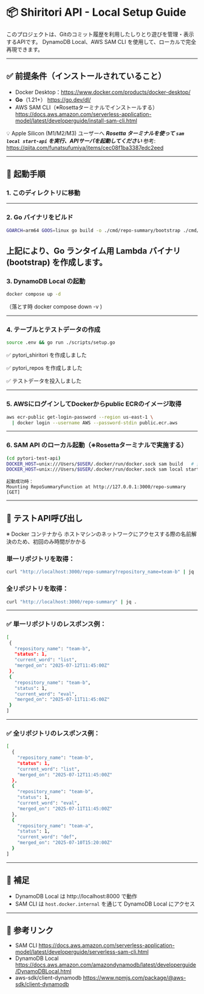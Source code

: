 # 📦 Shiritori API - Local Setup Guide

このプロジェクトは、Gitのコミット履歴を利用したしりとり遊びを管理・表示するAPIです。
DynamoDB Local、AWS SAM CLI を使用して、ローカルで完全再現できます。

---

## ✅ 前提条件（インストールされていること）

- Docker Desktop：https://www.docker.com/products/docker-desktop/
- **Go**（1.21+） <https://go.dev/dl/>
- AWS SAM CLI（※Rosettaターミナルでインストールする）
  https://docs.aws.amazon.com/serverless-application-model/latest/developerguide/install-sam-cli.html

💡 Apple Silicon (M1/M2/M3) ユーザーへ
***Rosetta ターミナルを使って `sam local start-api` を実行、APIサーバを起動してください***
参考:
https://qiita.com/funatsufumiya/items/cec08f1ba3387edc2eed

---

## 🚀 起動手順

### 1. このディレクトリに移動

---

### 2. Go バイナリをビルド
```bash
GOARCH=arm64 GOOS=linux go build -o ./cmd/repo-summary/bootstrap ./cmd/repo-summary
```

上記により、Go ランタイム用 Lambda バイナリ (bootstrap) を作成します。
---

### 3. DynamoDB Local の起動
```bash
docker compose up -d
```

（落とす時 docker compose down -v )

---

### 4. テーブルとテストデータの作成
```bash
source .env && go run ./scripts/setup.go
```

✅ pytori_shiritori を作成しました

✅ pytori_repos を作成しました

✅ テストデータを投入しました

---
### 5. AWSにログインしてDockerからpublic ECRのイメージ取得
```bash
aws ecr-public get-login-password --region us-east-1 \
  | docker login --username AWS --password-stdin public.ecr.aws
```

---
### 6. SAM API のローカル起動（※Rosettaターミナルで実施する）
```bash
(cd pytori-test-api)
DOCKER_HOST=unix:///Users/$USER/.docker/run/docker.sock sam build   # 変更時は毎回
DOCKER_HOST=unix:///Users/$USER/.docker/run/docker.sock sam local start-api
```

```
起動成功時：
Mounting RepoSummaryFunction at http://127.0.0.1:3000/repo-summary [GET]
```
---

## 🧪 テストAPI呼び出し
※  Docker コンテナから ホストマシンのネットワークにアクセスする際の名前解決のため、初回のみ時間がかかる
### 単一リポジトリを取得：
```bash
curl "http://localhost:3000/repo-summary?repository_name=team-b" | jq .
```

### 全リポジトリを取得：
```bash
curl "http://localhost:3000/repo-summary" | jq .
```

---

### ✅ 単一リポジトリのレスポンス例：
 ```bash
[
  {
    "repository_name": "team-b",
    "status": 1,
    "current_word": "list",
    "merged_on": "2025-07-12T11:45:00Z"
  },
  {
    "repository_name": "team-b",
    "status": 1,
    "current_word": "eval",
    "merged_on": "2025-07-11T11:45:00Z"
  }
]
```

---

### ✅ 全リポジトリのレスポンス例：

```bash
[
  {
    "repository_name": "team-b",
    "status": 1,
    "current_word": "list",
    "merged_on": "2025-07-12T11:45:00Z"
  },
  {
    "repository_name": "team-b",
    "status": 1,
    "current_word": "eval",
    "merged_on": "2025-07-11T11:45:00Z"
  },
  {
    "repository_name": "team-a",
    "status": 1,
    "current_word": "def",
    "merged_on": "2025-07-10T15:20:00Z"
  }
]
```

---

## 🧠 補足

- DynamoDB Local は http://localhost:8000 で動作
- SAM CLI は `host.docker.internal` を通じて DynamoDB Local にアクセス

---

## 🔗 参考リンク

- SAM CLI
  https://docs.aws.amazon.com/serverless-application-model/latest/developerguide/serverless-sam-cli.html
- DynamoDB Local
  https://docs.aws.amazon.com/amazondynamodb/latest/developerguide/DynamoDBLocal.html
- aws-sdk/client-dynamodb
  https://www.npmjs.com/package/@aws-sdk/client-dynamodb
